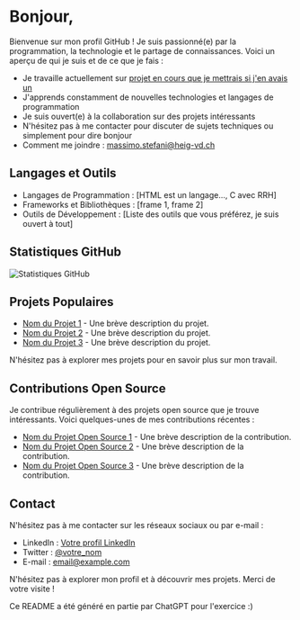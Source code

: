 # Bonjour,

Bienvenue sur mon profil GitHub ! Je suis passionné(e) par la programmation, la technologie et le partage de connaissances. Voici un aperçu de qui je suis et de ce que je fais :

-  Je travaille actuellement sur [projet en cours que je mettrais si j'en avais un](lien_vers_le_projet)
-  J'apprends constamment de nouvelles technologies et langages de programmation
-  Je suis ouvert(e) à la collaboration sur des projets intéressants
-  N'hésitez pas à me contacter pour discuter de sujets techniques ou simplement pour dire bonjour
-  Comment me joindre : [massimo.stefani@heig-vd.ch](mailto:massimo.stefani@heig-vd.ch)

## Langages et Outils

- Langages de Programmation : [HTML est un langage..., C avec RRH]
- Frameworks et Bibliothèques : [frame 1, frame 2]
- Outils de Développement : [Liste des outils que vous préférez, je suis ouvert à tout]

## Statistiques GitHub

![Statistiques GitHub](https://github-readme-stats.vercel.app/api?username=massteff&show_icons=true&count_private=true&theme=dark)

## Projets Populaires

- [Nom du Projet 1](lien_vers_le_projet_1) - Une brève description du projet.
- [Nom du Projet 2](lien_vers_le_projet_2) - Une brève description du projet.
- [Nom du Projet 3](lien_vers_le_projet_3) - Une brève description du projet.

N'hésitez pas à explorer mes projets pour en savoir plus sur mon travail.

## Contributions Open Source

Je contribue régulièrement à des projets open source que je trouve intéressants. Voici quelques-unes de mes contributions récentes :

- [Nom du Projet Open Source 1](lien_vers_le_projet_1) - Une brève description de la contribution.
- [Nom du Projet Open Source 2](lien_vers_le_projet_2) - Une brève description de la contribution.
- [Nom du Projet Open Source 3](lien_vers_le_projet_3) - Une brève description de la contribution.

## Contact

N'hésitez pas à me contacter sur les réseaux sociaux ou par e-mail :

- LinkedIn : [Votre profil LinkedIn](lien_vers_votre_profil_linkedin)
- Twitter : [@votre_nom](lien_vers_votre_compte_twitter)
- E-mail : [email@example.com](mailto:email@example.com)

N'hésitez pas à explorer mon profil et à découvrir mes projets. Merci de votre visite !

Ce README a été généré en partie par ChatGPT pour l'exercice :)

